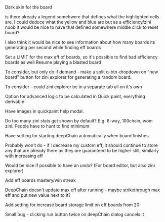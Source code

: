Dark skin for the board

is there already a legend somehwere that defines what the highlighted cells are. I could deduce what the yellow and blue are but as a efficiency/zini noob it would be nice to have that defined somewhere
middle click to reset board?

I also think it would be nice to see information about how many boards its generating per second while finding eff boards

Set a LIMIT for the max eff of boards, so it's possible to find bad efficiency boards as well
Resume playing a blasted board

To consider, but only do if demand - make a split q-btn-dropdown on "new board" button for zini explorer for generating a random board.

To consider - could zini explorer be in a separate tab all on it's own

Option for advanced logic to be calculated in Quick paint, everything derivable

Have images in quickpaint help modal.

Do too many zini stats get shown by default? E.g. 8-way, 100chain, wom zini. People have to hunt to find minimum

Have setting for starting deepChain automatically when board finishes

Probably won't do - if I decrease my custom eff, it should continue to store any that are already there as they are guaranteed to be higher still, similarly with increasing eff

Would be nice if possible to have an undo? (For board editor, but also zini explorer)

Add eff boards mastery/win streak

DeepChain doesn't update max eff after running - maybe strikethrough max eff and put new value next to it?

Add setting for increase board storage limit on eff boards from 20

Small bug - clicking run button twice on deepChain dialog cancels it
